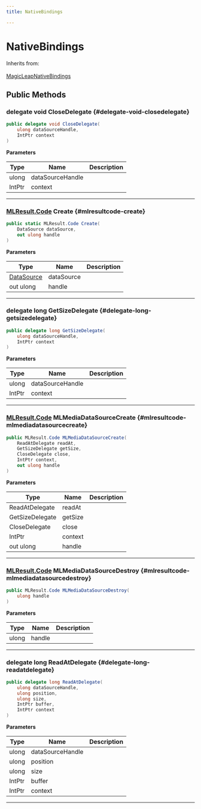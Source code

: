 ```yaml
---
title: NativeBindings

---
```


# NativeBindings







Inherits from: <br></br>[MagicLeapNativeBindings](/versioned_docs/version-22-May-2023/unity-api/api/UnityEngine.XR.MagicLeap.Native/MagicLeapNativeBindings/UnityEngine.XR.MagicLeap.Native.MagicLeapNativeBindings.md)




## Public Methods

### delegate void CloseDelegate {#delegate-void-closedelegate}

```csharp
public delegate void CloseDelegate(
    ulong dataSourceHandle,
    IntPtr context
)
```


**Parameters**

| Type | Name  | Description  | 
|--|--|--|
| ulong |dataSourceHandle||
| IntPtr |context||






-----------

### [MLResult.Code](/versioned_docs/version-22-May-2023/unity-api/api/UnityEngine.XR.MagicLeap/UnityEngine.XR.MagicLeap.MLResult.md#enums-code) Create {#mlresultcode-create}

```csharp
public static MLResult.Code Create(
    DataSource dataSource,
    out ulong handle
)
```


**Parameters**

| Type | Name  | Description  | 
|--|--|--|
| [DataSource](/versioned_docs/version-22-May-2023/unity-api/api/UnityEngine.XR.MagicLeap/MLMedia/DataSource/UnityEngine.XR.MagicLeap.MLMedia.DataSource.md) |dataSource||
| out ulong |handle||






-----------

### delegate long GetSizeDelegate {#delegate-long-getsizedelegate}

```csharp
public delegate long GetSizeDelegate(
    ulong dataSourceHandle,
    IntPtr context
)
```


**Parameters**

| Type | Name  | Description  | 
|--|--|--|
| ulong |dataSourceHandle||
| IntPtr |context||






-----------

### [MLResult.Code](/versioned_docs/version-22-May-2023/unity-api/api/UnityEngine.XR.MagicLeap/UnityEngine.XR.MagicLeap.MLResult.md#enums-code) MLMediaDataSourceCreate {#mlresultcode-mlmediadatasourcecreate}

```csharp
public MLResult.Code MLMediaDataSourceCreate(
    ReadAtDelegate readAt,
    GetSizeDelegate getSize,
    CloseDelegate close,
    IntPtr context,
    out ulong handle
)
```


**Parameters**

| Type | Name  | Description  | 
|--|--|--|
| ReadAtDelegate |readAt||
| GetSizeDelegate |getSize||
| CloseDelegate |close||
| IntPtr |context||
| out ulong |handle||






-----------

### [MLResult.Code](/versioned_docs/version-22-May-2023/unity-api/api/UnityEngine.XR.MagicLeap/UnityEngine.XR.MagicLeap.MLResult.md#enums-code) MLMediaDataSourceDestroy {#mlresultcode-mlmediadatasourcedestroy}

```csharp
public MLResult.Code MLMediaDataSourceDestroy(
    ulong handle
)
```


**Parameters**

| Type | Name  | Description  | 
|--|--|--|
| ulong |handle||






-----------

### delegate long ReadAtDelegate {#delegate-long-readatdelegate}

```csharp
public delegate long ReadAtDelegate(
    ulong dataSourceHandle,
    ulong position,
    ulong size,
    IntPtr buffer,
    IntPtr context
)
```


**Parameters**

| Type | Name  | Description  | 
|--|--|--|
| ulong |dataSourceHandle||
| ulong |position||
| ulong |size||
| IntPtr |buffer||
| IntPtr |context||






-----------


